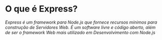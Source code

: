 # O que é Express?

_Express é um framework para Node.js que fornece recursos mínimos para construção de Servidores Web. É um software livre e código aberto, além de ser o framework Web mais utilizado em Desenvolvimento com Node.js_